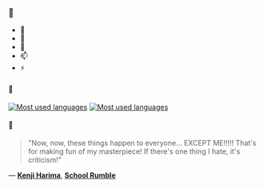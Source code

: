### 👋

- 🔭
- 🌱
- 💬
- 📫
- ⚡

#### 🧏

[![Most used languages](https://github-readme-stats-aynah.vercel.app/api/top-langs/?username=aynh&theme=solarized-dark&langs_count=6&layout=compact&hide_title=true)](https://github.com/anuraghazra/github-readme-stats#gh-dark-mode-only)
[![Most used languages](https://github-readme-stats-aynah.vercel.app/api/top-langs/?username=aynh&theme=solarized-light&langs_count=6&layout=compact&hide_title=true)](https://github.com/anuraghazra/github-readme-stats#gh-light-mode-only)

#### 💬

> "Now, now, these things happen to everyone... EXCEPT ME!!!!! That's for making fun of my masterpiece! If there's one thing I hate, it's criticism!"

&mdash; [**Kenji Harima**](https://myanimelist.net/character.php?q=Kenji%20Harima&cat=character), [**School Rumble**](https://myanimelist.net/search/all?q=School%20Rumble&cat=all)
